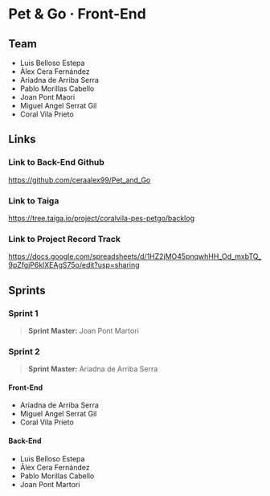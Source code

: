 # Pet & Go · Front-End
## Team 
- Luis Belloso Estepa
- Àlex Cera Fernández
- Ariadna de Arriba Serra
- Pablo Morillas Cabello
- Joan Pont Maori
- Miguel Angel Serrat Gil
- Coral Vila Prieto

## Links
### Link to Back-End Github
https://github.com/ceraalex99/Pet_and_Go

### Link to Taiga
https://tree.taiga.io/project/coralvila-pes-petgo/backlog

### Link to Project Record Track
https://docs.google.com/spreadsheets/d/1HZ2jMO45pnqwhHH_Od_mxbTQ_9pZfgjP6klXEAgS75o/edit?usp=sharing

## Sprints
### Sprint 1
> **Sprint Master:** Joan Pont Martori

### Sprint 2
> **Sprint Master:** Ariadna de Arriba Serra

#### Front-End
- Ariadna de Arriba Serra
- Miguel Angel Serrat Gil
- Coral Vila Prieto

#### Back-End
- Luis Belloso Estepa
- Àlex Cera Fernández
- Pablo Morillas Cabello
- Joan Pont Martori
